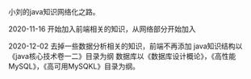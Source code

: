 小刘的java知识网络化之路。

2020-11-16 开始加入前端相关的知识，从网络部分开始加入

2020-12-02 去掉一些数据分析相关的知识，前端不再添加
java知识结构以《java核心技术卷一二》目录为纲
数据库以《数据库设计概论》，《高性能MySQL》，《高可用MySQKL》目录为纲。